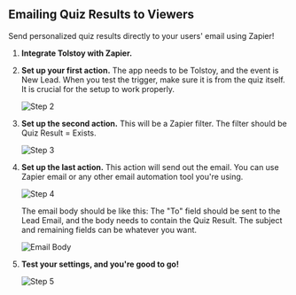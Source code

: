## Emailing Quiz Results to Viewers

Send personalized quiz results directly to your users' email using Zapier!

1. **Integrate Tolstoy with Zapier.**

2. **Set up your first action.** The app needs to be Tolstoy, and the event is New Lead. When you test the trigger, make sure it is from the quiz itself. It is crucial for the setup to work properly.
   
   ![Step 2](https://downloads.intercomcdn.com/i/o/545103881/711602e36569c84efe6d78ec/image.png)

3. **Set up the second action.** This will be a Zapier filter. The filter should be Quiz Result = Exists.
   
   ![Step 3](https://downloads.intercomcdn.com/i/o/545105856/aa40db583cf8884eb0f66692/image.png)

4. **Set up the last action.** This action will send out the email. You can use Zapier email or any other email automation tool you're using.
   
   ![Step 4](https://downloads.intercomcdn.com/i/o/545106615/4b2043e82fbfa6f9e2de9e80/image.png)

   The email body should be like this: The "To" field should be sent to the Lead Email, and the body needs to contain the Quiz Result. The subject and remaining fields can be whatever you want.
   
   ![Email Body](https://downloads.intercomcdn.com/i/o/545108729/fd1fd80b1f8c4a489b4e8066/image.png)

5. **Test your settings, and you're good to go!**
   
   ![Step 5](https://downloads.intercomcdn.com/i/o/545113725/fd885d31e328197c4e95bc74/image.png)
